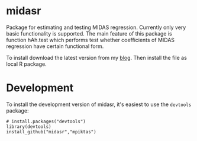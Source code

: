 # midasr

Package for estimating and testing MIDAS regression. Currently only very basic
functionality is supported. The main feature of this package is function
hAh.test which performs test whether coefficients of MIDAS regression have
certain functional form.

To install download the latest version from my [blog][1].
Then install the file as local R package. 


# Development
To install the development version of midasr, it's easiest to use the `devtools` package:

    # install.packages("devtools")
    library(devtools)
    install_github("midasr","mpiktas")

[1]: http://vzemlys.wordpress.com. 
